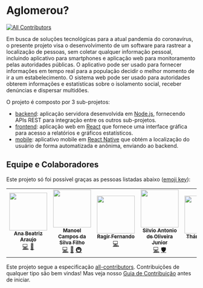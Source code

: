 # Aglomerou? 
<!-- ALL-CONTRIBUTORS-BADGE:START - Do not remove or modify this section -->
[![All Contributors](https://img.shields.io/badge/all_contributors-5-orange.svg?style=flat-square)](#contributors-)
<!-- ALL-CONTRIBUTORS-BADGE:END -->

Em busca de soluções tecnológicas para a atual pandemia do coronavírus, o presente projeto visa o desenvolvimento de um software para rastrear a localização de pessoas, sem coletar qualquer informação pessoal, incluindo aplicativo para smartphones e aplicação web para monitoramento pelas autoridades públicas. O aplicativo pode ser usado para fornecer informações em tempo real para a população decidir o melhor momento de ir a um estabelecimento. O sistema web pode ser usado para autoridades obterem informações e estatísticas sobre o isolamento social, receber denúncias e dispersar multidões.

O projeto é composto por 3 sub-projetos:

- [backend](backend): aplicação servidora desenvolvida em [Node.js](http://nodejs.org), fornecendo APIs REST para integração entre os outros sub-projetos.
- [frontend](frontend): aplicação web em [React](http://reactjs.org) que fornece uma interface gráfica para acesso a relatórios e gráficos estatísticos.
- [mobile](mobile): aplicativo mobile em [React Native](http://reactnative.dev) que obtém a localização do usuário de forma automatizada e anônima, enviando ao backend.

## Equipe e Colaboradores

Este projeto só foi possível graças as pessoas listadas abaixo ([emoji key](https://allcontributors.org/docs/en/emoji-key)):

<!-- ALL-CONTRIBUTORS-LIST:START - Do not remove or modify this section -->
<!-- prettier-ignore-start -->
<!-- markdownlint-disable -->
<table>
  <tr>
    <td align="center"><a href="https://github.com/anabeatrix"><img src="https://avatars1.githubusercontent.com/u/46926584?v=4" width="100px;" alt=""/><br /><sub><b>Ana Beatriz Araujo</b></sub></a><br /><a href="https://github.com/ifto-palmas/aglomerou/commits?author=anabeatrix" title="Code">💻</a> <a href="#design-anabeatrix" title="Design">🎨</a></td>
    <td align="center"><a href="http://twitter.com/manoelcampos"><img src="https://avatars0.githubusercontent.com/u/261605?v=4" width="100px;" alt=""/><br /><sub><b>Manoel Campos da Silva Filho</b></sub></a><br /><a href="https://github.com/ifto-palmas/aglomerou/commits?author=manoelcampos" title="Code">💻</a> <a href="https://github.com/ifto-palmas/aglomerou/commits?author=manoelcampos" title="Documentation">📖</a> <a href="#infra-manoelcampos" title="Infrastructure (Hosting, Build-Tools, etc)">🚇</a></td>
    <td align="center"><a href="https://github.com/ragirfernando"><img src="https://avatars1.githubusercontent.com/u/47224423?v=4" width="100px;" alt=""/><br /><sub><b>Ragir Fernando</b></sub></a><br /><a href="https://github.com/ifto-palmas/aglomerou/commits?author=ragirfernando" title="Code">💻</a></td>
    <td align="center"><a href="https://silvioantonio.ml"><img src="https://avatars1.githubusercontent.com/u/41794605?v=4" width="100px;" alt=""/><br /><sub><b>Silvio Antonio de Oliveira Junior</b></sub></a><br /><a href="https://github.com/ifto-palmas/aglomerou/commits?author=silvioantonio" title="Code">💻</a> <a href="#security-silvioantonio" title="Security">🛡️</a></td>
    <td align="center"><a href="https://github.com/Thanyla"><img src="https://avatars0.githubusercontent.com/u/44912443?v=4" width="100px;" alt=""/><br /><sub><b>Thányla Sales</b></sub></a><br /><a href="https://github.com/ifto-palmas/aglomerou/commits?author=Thanyla" title="Code">💻</a> <a href="#design-Thanyla" title="Design">🎨</a></td>
  </tr>
</table>

<!-- markdownlint-enable -->
<!-- prettier-ignore-end -->
<!-- ALL-CONTRIBUTORS-LIST:END -->

Este projeto segue a especificação [all-contributors](https://github.com/all-contributors/all-contributors). Contribuições de qualquer tipo são bem vindas! Mas veja nosso [Guia de Contribuição](https://github.com/ifto-palmas/aglomerou/blob/master/CONTRIBUTING.md) antes de iniciar.